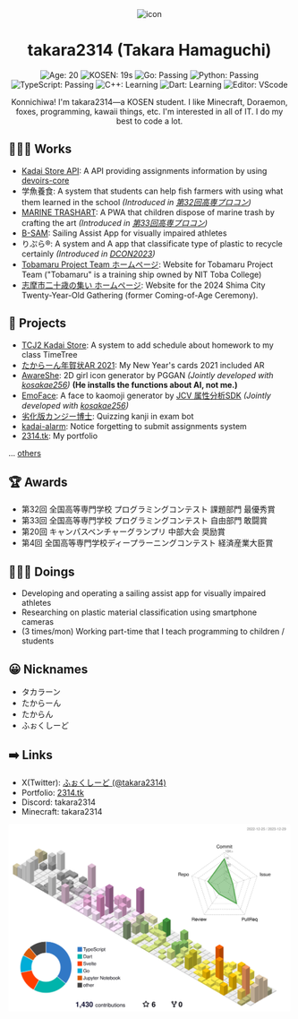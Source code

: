 <div align="center">
<a>
    <img src="https://github.com/takara2314.png" width="128" height="128" alt="icon">
</a>

# takara2314 (Takara Hamaguchi)

![Age: 20](https://img.shields.io/badge/Age-20-dc2626?style=for-the-badge)
![KOSEN: 19s](https://img.shields.io/badge/KOSEN-19s-green?style=for-the-badge)
![Go: Passing](https://img.shields.io/badge/Go-passing-00add8?style=for-the-badge&logo=go)
![Python: Passing](https://img.shields.io/badge/Python-passing-3572a5?style=for-the-badge&logo=python)
![TypeScript: Passing](https://img.shields.io/badge/TypeScript-passing-3178c6?style=for-the-badge&logo=typescript)
![C++: Learning](https://img.shields.io/badge/C++-learning-f34b7d?style=for-the-badge&logo=cplusplus)
![Dart: Learning](https://img.shields.io/badge/Dart-learning-00b4ab?style=for-the-badge&logo=dart)
![Editor: VScode](https://img.shields.io/badge/Editor-VScode-0078D4?style=for-the-badge&logo=visualstudiocode)

Konnichiwa! I'm takara2314—a KOSEN student. I like Minecraft, Doraemon, foxes,
programming, kawaii things, etc. I'm interested in all of IT. I do my best to
code a lot.

</div>

## 👨🏽‍💻 Works

- [Kadai Store API](https://github.com/takara2314/kadai-store-api): A API
  providing assignments information by using
  [devoirs-core](https://github.com/approvers/devoirs-core)
- 学魚養食: A system that students can help fish farmers with using what them
  learned in the school _(Introduced in
  [第32回高専プロコン](https://youtu.be/GpcsrOywmHA?t=21897))_
- [MARINE TRASHART](https://github.com/ezaki-lab/2022-trashart): A PWA that
  children dispose of marine trash by crafting the art _(Introduced in
  [第33回高専プロコン](https://youtu.be/wSapbCyDciY?t=20187))_
- [B-SAM](https://github.com/takara2314/bsam): Sailing Assist App for visually
  impaired athletes
- りぷら®: A system and A app that classificate type of plastic to recycle certainly _(Introduced in
  [DCON2023](https://dcon.ai/2023/products/%E3%82%8A%E3%81%B7%E3%82%89/))_
- [Tobamaru Project Team ホームページ](https://github.com/takara2314/3rd-tobamaru-lastyear): Website for Tobamaru Project Team
  ("Tobamaru" is a training ship owned by NIT Toba College)
- [志摩市二十歳の集い ホームページ](https://github.com/takara2314/shima-hatachi-2024): Website for the 2024 Shima City Twenty-Year-Old Gathering
  (former Coming-of-Age Ceremony).

## 📃 Projects

- [TCJ2 Kadai Store](https://github.com/takara2314/tcj2-kadai-store): A system
  to add schedule about homework to my class TimeTree
- [たからーん年賀状AR 2021](https://github.com/takara2314/nenga2021): My New
  Year's cards 2021 included AR
- [AwareShe](https://github.com/takara2314/awareshe): 2D girl icon generator by
  PGGAN _(Jointly developed with [kosakae256](https://github.com/kosakae256))_
  **(He installs the functions about AI, not me.)**
- [EmoFace](https://github.com/kosakae256/EmoFace): A face to kaomoji generator
  by [JCV 属性分析SDK](https://www.japancv.co.jp/solutions/insight_sdk/)
  _(Jointly developed with [kosakae256](https://github.com/kosakae256))_
- [劣化版カンジー博士](https://github.com/takara2314/downgraded-dr.kanji):
  Quizzing kanji in exam bot
- [kadai-alarm](https://github.com/takara2314/kadai-alarm): Notice forgetting to
  submit assignments system
- [2314.tk](https://github.com/takara2314/2314.tk): My portfolio

... [others](https://2314.tk/works)

## 🏆 Awards

- 第32回 全国高等専門学校 プログラミングコンテスト 課題部門 最優秀賞
- 第33回 全国高等専門学校 プログラミングコンテスト 自由部門 敢闘賞
- 第20回 キャンパスベンチャーグランプリ 中部大会 奨励賞
- 第4回 全国高等専門学校ディープラーニングコンテスト 経済産業大臣賞

## 👨🏽‍🔬 Doings

- Developing and operating a sailing assist app for visually impaired athletes
- Researching on plastic material classification using smartphone cameras
- (3 times/mon) Working part-time that I teach programming to children / students

## 😀 Nicknames

- タカラーン
- たからーん
- たからん
- ふぉくしーど

## ➡️ Links

- X(Twitter): [ふぉくしーど (@takara2314)](https://twitter.com/takara2314)
- Portfolio: [2314.tk](https://2314.tk/)
- Discord: takara2314
- Minecraft: takara2314

![](./profile-3d-contrib/profile-season-animate.svg)
